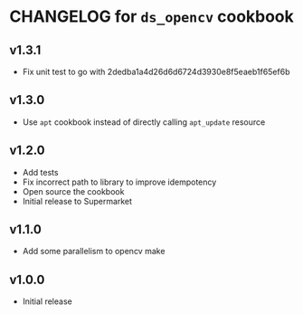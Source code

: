 # CHANGELOG for `ds_opencv` cookbook

## v1.3.1

* Fix unit test to go with 2dedba1a4d26d6d6724d3930e8f5eaeb1f65ef6b

## v1.3.0

* Use `apt` cookbook instead of directly calling `apt_update` resource

## v1.2.0

* Add tests
* Fix incorrect path to library to improve idempotency
* Open source the cookbook
* Initial release to Supermarket

## v1.1.0

* Add some parallelism to opencv make

## v1.0.0

* Initial release
